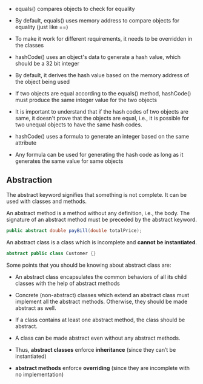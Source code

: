 
-   equals() compares objects to check for equality
    
-   By default, equals() uses memory address to compare objects for equality (just like ==)
    
-   To make it work for different requirements, it needs to be overridden in the classes

-   hashCode() uses an object's data to generate a hash value, which should be a 32 bit integer
    
-   By default, it derives the hash value based on the memory address of the object being used
    
-   If two objects are equal according to the equals() method, hashCode() must produce the same integer value for the two objects
    
-   It is important to understand that if the hash codes of two objects are same, it doesn't prove that the objects are equal, i.e., it is possible for two unequal objects to have the same hash codes. 
    
-   hashCode() uses a formula to generate an integer based on the same attribute
    
-   Any formula can be used for generating the hash code as long as it generates the same value for same objects

## Abstraction

The abstract keyword signifies that something is not complete. It can be used with classes and methods.

An abstract method is a method without any definition, i.e., the body. The signature of an abstract method must be preceded by the abstract keyword.

```java
public abstract double payBill(double totalPrice);
```

An abstract class is a class which is incomplete and **cannot be instantiated**.

```java
abstract public class Customer {}

```
Some points that you should be knowing about abstract class are:

-   An abstract class encapsulates the common behaviors of all its child classes with the help of abstract methods
    
-   Concrete (non-abstract) classes which extend an abstract class must implement all the abstract methods. Otherwise, they should be made abstract as well.
    
-   If a class contains at least one abstract method, the class should be abstract.
    
-   A class can be made abstract even without any abstract methods.

- Thus, **abstract classes** enforce **inheritance** (since they can’t be instantiated)

- **abstract methods** enforce **overriding** (since they are incomplete with no implementation)
